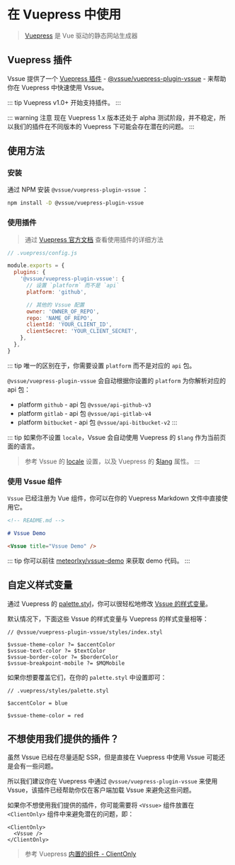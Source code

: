 # 在 Vuepress 中使用

> [Vuepress](https://vuepress.vuejs.org/zh/) 是 Vue 驱动的静态网站生成器

## Vuepress 插件

Vssue 提供了一个 [Vuepress 插件](https://vuepress.vuejs.org/zh/plugin/) - [@vssue/vuepress-plugin-vssue](https://www.npmjs.com/package/@vssue/vuepress-plugin-vssue) - 来帮助你在 Vuepress 中快速使用 Vssue。

::: tip
Vuepress v1.0+ 开始支持插件。
:::

::: warning 注意
现在 Vuepress 1.x 版本还处于 alpha 测试阶段，并不稳定，所以我们的插件在不同版本的 Vuepress 下可能会存在潜在的问题。
:::

## 使用方法

### 安装

通过 NPM 安装 `@vssue/vuepress-plugin-vssue` ：

```bash
npm install -D @vssue/vuepress-plugin-vssue
```

### 使用插件

> 通过 [Vuepress 官方文档](https://vuepress.vuejs.org/zh/plugin/using-a-plugin.html) 查看使用插件的详细方法

```js
// .vuepress/config.js

module.exports = {
  plugins: {
    '@vssue/vuepress-plugin-vssue': {
      // 设置 `platform` 而不是 `api`
      platform: 'github',

      // 其他的 Vssue 配置
      owner: 'OWNER_OF_REPO',
      repo: 'NAME_OF_REPO',
      clientId: 'YOUR_CLIENT_ID',
      clientSecret: 'YOUR_CLIENT_SECRET',
    },
  },
}
```

::: tip
唯一的区别在于，你需要设置 `platform` 而不是对应的 `api` 包。

`@vssue/vuepress-plugin-vssue` 会自动根据你设置的 `platform` 为你解析对应的 api 包：

- platform `github` - api 包 `@vssue/api-github-v3`
- platform `gitlab` - api 包 `@vssue/api-gitlab-v4`
- platform `bitbucket` - api 包 `@vssue/api-bitbucket-v2`
:::

::: tip
如果你不设置 `locale`，Vssue 会自动使用 Vuepress 的 `$lang` 作为当前页面的语言。

> 参考 Vssue 的 [locale](../options/README.md#locale) 设置，以及 Vuepress 的 [$lang](https://vuepress.vuejs.org/zh/guide/global-computed.html#lang) 属性。
:::

### 使用 Vssue 组件

`Vssue` 已经注册为 Vue 组件，你可以在你的 Vuepress Markdown 文件中直接使用它。

```md
<!-- README.md -->

# Vssue Demo

<Vssue title="Vssue Demo" />
```

::: tip
你可以前往 [meteorlxy/vssue-demo](https://github.com/meteorlxy/vssue-demo) 来获取 demo 代码。
:::

## 自定义样式变量

通过 Vuepress 的 [palette.styl](https://vuepress.vuejs.org/zh/config/#palette-styl)，你可以很轻松地修改 [Vssue 的样式变量](./styles.md#使用样式变量来自定义-vssue)。

默认情况下，下面这些 Vssue 的样式变量与 Vuepress 的样式变量相等：

```stylus
// @vssue/vuepress-plugin-vssue/styles/index.styl

$vssue-theme-color ?= $accentColor
$vssue-text-color ?= $textColor
$vssue-border-color ?= $borderColor
$vssue-breakpoint-mobile ?= $MQMobile
```

如果你想要覆盖它们，在你的 `palette.styl` 中设置即可：

```stylus
// .vuepress/styles/palette.styl

$accentColor = blue

$vssue-theme-color = red
```

## 不想使用我们提供的插件？

虽然 Vssue 已经在尽量适配 SSR，但是直接在 Vuepress 中使用 Vssue 可能还是会有一些问题。

所以我们建议你在 Vuepress 中通过 `@vssue/vuepress-plugin-vssue` 来使用 Vssue，该插件已经帮助你仅在客户端加载 Vssue 来避免这些问题。

如果你不想使用我们提供的插件，你可能需要将 `<Vssue>` 组件放置在 `<ClientOnly>` 组件中来避免潜在的问题，即：

```vue
<ClientOnly>
  <Vssue />
</ClientOnly>
```

> 参考 Vuepress [内置的组件 - ClientOnly](https://vuepress.vuejs.org/zh/guide/using-vue.html#clientonly)
